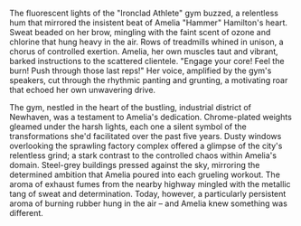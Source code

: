 The fluorescent lights of the "Ironclad Athlete" gym buzzed, a relentless hum that mirrored the insistent beat of Amelia "Hammer" Hamilton's heart.  Sweat beaded on her brow, mingling with the faint scent of ozone and chlorine that hung heavy in the air.  Rows of treadmills whined in unison, a chorus of controlled exertion.  Amelia, her own muscles taut and vibrant, barked instructions to the scattered clientele.  "Engage your core!  Feel the burn!  Push through those last reps!"  Her voice, amplified by the gym's speakers, cut through the rhythmic panting and grunting, a motivating roar that echoed her own unwavering drive.

The gym, nestled in the heart of the bustling, industrial district of Newhaven, was a testament to Amelia's dedication.  Chrome-plated weights gleamed under the harsh lights, each one a silent symbol of the transformations she'd facilitated over the past five years.  Dusty windows overlooking the sprawling factory complex offered a glimpse of the city's relentless grind; a stark contrast to the controlled chaos within Amelia's domain.   Steel-grey buildings pressed against the sky, mirroring the determined ambition that Amelia poured into each grueling workout.  The aroma of exhaust fumes from the nearby highway mingled with the metallic tang of sweat and determination.  Today, however, a particularly persistent aroma of burning rubber hung in the air – and Amelia knew something was different.
